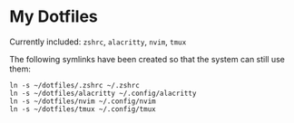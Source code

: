 # My Dotfiles
Currently included: `zshrc`, `alacritty`, `nvim`, `tmux`

The following symlinks have been created so that the system can still use them:
```[zsh]
ln -s ~/dotfiles/.zshrc ~/.zshrc
ln -s ~/dotfiles/alacritty ~/.config/alacritty
ln -s ~/dotfiles/nvim ~/.config/nvim
ln -s ~/dotfiles/tmux ~/.config/tmux
```

